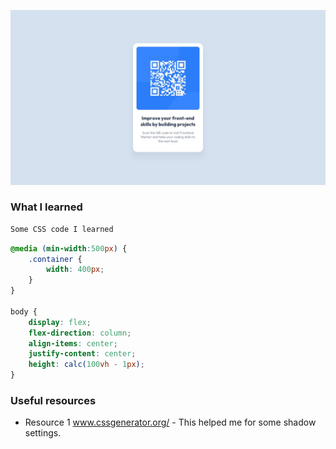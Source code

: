 ![Design preview for the NFT preview card component coding challenge](./design/desktop-design.jpg)



### What I learned

```html
Some CSS code I learned
```

```css
@media (min-width:500px) {
    .container {
        width: 400px;
    }
}

body {
    display: flex;
    flex-direction: column;
    align-items: center;
    justify-content: center;
    height: calc(100vh - 1px);
}

```


### Useful resources

- Resource 1 www.cssgenerator.org/ - This helped me for some shadow settings.
